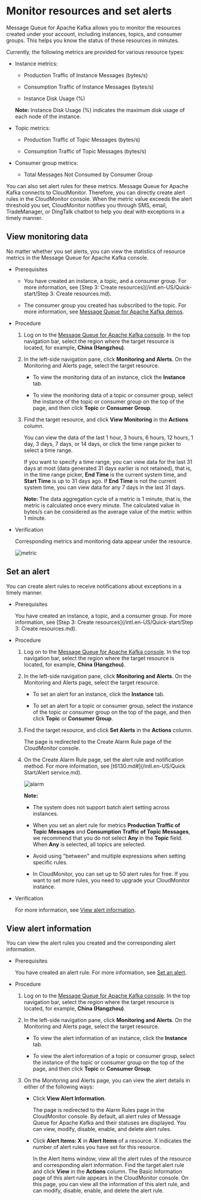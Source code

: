 # Monitor resources and set alerts

Message Queue for Apache Kafka allows you to monitor the resources created under your account, including instances, topics, and consumer groups. This helps you know the status of these resources in minutes.

Currently, the following metrics are provided for various resource types:

-   Instance metrics:

    -   Production Traffic of Instance Messages \(bytes/s\)

    -   Consumption Traffic of Instance Messages \(bytes/s\)

    -   Instance Disk Usage \(%\)

    **Note:** Instance Disk Usage \(%\) indicates the maximum disk usage of each node of the instance.

-   Topic metrics:

    -   Production Traffic of Topic Messages \(bytes/s\)

    -   Consumption Traffic of Topic Messages \(bytes/s\)

-   Consumer group metrics:

    -   Total Messages Not Consumed by Consumer Group

You can also set alert rules for these metrics. Message Queue for Apache Kafka connects to CloudMonitor. Therefore, you can directly create alert rules in the CloudMonitor console. When the metric value exceeds the alert threshold you set, CloudMonitor notifies you through SMS, email, TradeManager, or DingTalk chatbot to help you deal with exceptions in a timely manner.

## View monitoring data

No matter whether you set alerts, you can view the statistics of resource metrics in the Message Queue for Apache Kafka console.

-   Prerequisites
    -   You have created an instance, a topic, and a consumer group. For more information, see [Step 3: Create resources](/intl.en-US/Quick-start/Step 3: Create resources.md).

    -   The consumer group you created has subscribed to the topic. For more information, see [Message Queue for Apache Kafka demos](https://github.com/AliwareMQ/aliware-kafka-demos?spm=a2c4g.11186623.2.13.2f79f4f3OtONsI).

-   Procedure
    1.  Log on to the [Message Queue for Apache Kafka console](https://kafka.console.aliyun.com). In the top navigation bar, select the region where the target resource is located, for example, **China \(Hangzhou\)**.

    2.  In the left-side navigation pane, click **Monitoring and Alerts**. On the Monitoring and Alerts page, select the target resource.

        -   To view the monitoring data of an instance, click the **Instance** tab.

        -   To view the monitoring data of a topic or consumer group, select the instance of the topic or consumer group on the top of the page, and then click **Topic** or **Consumer Group**.

    3.  Find the target resource, and click **View Monitoring** in the **Actions** column.

        You can view the data of the last 1 hour, 3 hours, 6 hours, 12 hours, 1 day, 3 days, 7 days, or 14 days, or click the time range picker to select a time range.

        If you want to specify a time range, you can view data for the last 31 days at most \(data generated 31 days earlier is not retained\), that is, in the time range picker, **End Time** is the current system time, and **Start Time** is up to 31 days ago. If **End Time** is not the current system time, you can view data for any 7 days in the last 31 days.

        **Note:** The data aggregation cycle of a metric is 1 minute, that is, the metric is calculated once every minute. The calculated value in bytes/s can be considered as the average value of the metric within 1 minute.

-   Verification

    Corresponding metrics and monitoring data appear under the resource.

    ![metric](https://static-aliyun-doc.oss-cn-hangzhou.aliyuncs.com/assets/img/en-US/7150549951/p53152.png)


## Set an alert

You can create alert rules to receive notifications about exceptions in a timely manner.

-   Prerequisites

    You have created an instance, a topic, and a consumer group. For more information, see [Step 3: Create resources](/intl.en-US/Quick-start/Step 3: Create resources.md).

-   Procedure
    1.  Log on to the [Message Queue for Apache Kafka console](https://kafka.console.aliyun.com). In the top navigation bar, select the region where the target resource is located, for example, **China \(Hangzhou\)**.

    2.  In the left-side navigation pane, click **Monitoring and Alerts**. On the Monitoring and Alerts page, select the target resource.

        -   To set an alert for an instance, click the **Instance** tab.

        -   To set an alert for a topic or consumer group, select the instance of the topic or consumer group on the top of the page, and then click **Topic** or **Consumer Group**.

    3.  Find the target resource, and click **Set Alerts** in the **Actions** column.

        The page is redirected to the Create Alarm Rule page of the CloudMonitor console.

    4.  On the Create Alarm Rule page, set the alert rule and notification method. For more information, see [t6130.md\#](/intl.en-US/Quick Start/Alert service.md).

        ![alarm](https://static-aliyun-doc.oss-cn-hangzhou.aliyuncs.com/assets/img/en-US/8150549951/p53153.png)

        **Note:**

        -   The system does not support batch alert setting across instances.

        -   When you set an alert rule for metrics **Production Traffic of Topic Messages** and **Consumption Traffic of Topic Messages**, we recommend that you do not select **Any** in the **Topic** field. When **Any** is selected, all topics are selected.

        -   Avoid using "between" and multiple expressions when setting specific rules.

        -   In CloudMonitor, you can set up to 50 alert rules for free. If you want to set more rules, you need to upgrade your CloudMonitor instance.

-   Verification

    For more information, see [View alert information](#section_tkb_9jp_i02).


## View alert information

You can view the alert rules you created and the corresponding alert information.

-   Prerequisites

    You have created an alert rule. For more information, see [Set an alert](#section_z48_x4u_glc).

-   Procedure
    1.  Log on to the [Message Queue for Apache Kafka console](https://kafka.console.aliyun.com). In the top navigation bar, select the region where the target resource is located, for example, **China \(Hangzhou\)**.

    2.  In the left-side navigation pane, click **Monitoring and Alerts**. On the Monitoring and Alerts page, select the target resource.

        -   To view the alert information of an instance, click the **Instance** tab.

        -   To view the alert information of a topic or consumer group, select the instance of the topic or consumer group on the top of the page, and then click **Topic** or **Consumer Group**.

    3.  On the Monitoring and Alerts page, you can view the alert details in either of the following ways:

        -   Click **View Alert Information**.

            The page is redirected to the Alarm Rules page in the CloudMonitor console. By default, all alert rules of Message Queue for Apache Kafka and their statuses are displayed. You can view, modify, disable, enable, and delete alert rules.

        -   Click **Alert Items: X** in **Alert Items** of a resource. X indicates the number of alert rules you have set for this resource.

            In the Alert Items window, view all the alert rules of the resource and corresponding alert information. Find the target alert rule and click **View** in the **Actions** column. The Basic Information page of this alert rule appears in the CloudMonitor console. On this page, you can view all the information of this alert rule, and can modify, disable, enable, and delete the alert rule.


